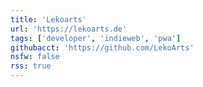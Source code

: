 ```yaml
---
title: 'Lekoarts'
url: 'https://lekoarts.de'
tags: ['developer', 'indieweb', 'pwa']
githubacct: 'https://github.com/LekoArts'
nsfw: false
rss: true
---
```

